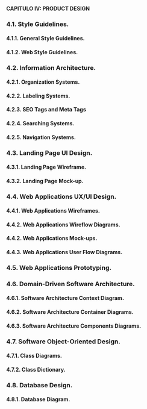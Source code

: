 #### CAPITULO IV: PRODUCT DESIGN

### 4.1. Style Guidelines.
#### 4.1.1. General Style Guidelines.
#### 4.1.2. Web Style Guidelines.


### 4.2. Information Architecture.
#### 4.2.1. Organization Systems.
#### 4.2.2. Labeling Systems.
#### 4.2.3. SEO Tags and Meta Tags
#### 4.2.4. Searching Systems.
#### 4.2.5. Navigation Systems.


### 4.3. Landing Page UI Design.
#### 4.3.1. Landing Page Wireframe.
#### 4.3.2. Landing Page Mock-up.


### 4.4. Web Applications UX/UI Design.
#### 4.4.1. Web Applications Wireframes.
#### 4.4.2. Web Applications Wireflow Diagrams.
#### 4.4.2. Web Applications Mock-ups.
#### 4.4.3. Web Applications User Flow Diagrams.


### 4.5. Web Applications Prototyping.


### 4.6. Domain-Driven Software Architecture.
#### 4.6.1. Software Architecture Context Diagram.
#### 4.6.2. Software Architecture Container Diagrams.
#### 4.6.3. Software Architecture Components Diagrams.


### 4.7. Software Object-Oriented Design.
#### 4.7.1. Class Diagrams.
#### 4.7.2. Class Dictionary.

### 4.8. Database Design.
#### 4.8.1. Database Diagram.